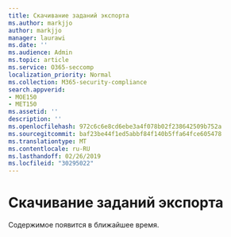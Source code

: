```yaml
---
title: Скачивание заданий экспорта
ms.author: markjjo
author: markjjo
manager: laurawi
ms.date: ''
ms.audience: Admin
ms.topic: article
ms.service: O365-seccomp
localization_priority: Normal
ms.collection: M365-security-compliance
search.appverid:
- MOE150
- MET150
ms.assetid: ''
description: ''
ms.openlocfilehash: 972c6c6e8cd6ebe3a4f078b02f238642509b752a
ms.sourcegitcommit: baf23be44f1ed5abbf84f140b5ffa64fce605478
ms.translationtype: MT
ms.contentlocale: ru-RU
ms.lasthandoff: 02/26/2019
ms.locfileid: "30295022"
---
```

# <a name="download-export-jobs"></a>Скачивание заданий экспорта

Содержимое появится в ближайшее время.